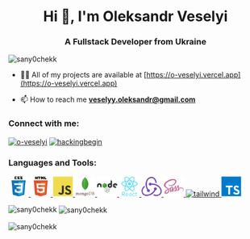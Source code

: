 <h1 align="center">Hi 👋, I'm Oleksandr Veselyi</h1>
<h3 align="center">A Fullstack Developer from Ukraine</h3>

<p align="left"> <img src="https://komarev.com/ghpvc/?username=sany0chekk&label=Profile%20views&color=0e75b6&style=flat" alt="sany0chekk" /> </p>

- 👨‍💻 All of my projects are available at [https://o-veselyi.vercel.app](https://o-veselyi.vercel.app)

- 📫 How to reach me **veselyy.oleksandr@gmail.com**

<h3 align="left">Connect with me:</h3>
<p align="left">
<a href="https://linkedin.com/in/o-veselyi" target="blank"><img align="center" src="https://raw.githubusercontent.com/rahuldkjain/github-profile-readme-generator/master/src/images/icons/Social/linked-in-alt.svg" alt="o-veselyi" height="30" width="40" /></a>
<a href="https://instagram.com/hackingbegin" target="blank"><img align="center" src="https://raw.githubusercontent.com/rahuldkjain/github-profile-readme-generator/master/src/images/icons/Social/instagram.svg" alt="hackingbegin" height="30" width="40" /></a>
</p>

<h3 align="left">Languages and Tools:</h3>
<p align="left"> <a href="https://www.w3schools.com/css/" target="_blank" rel="noreferrer"> <img src="https://raw.githubusercontent.com/devicons/devicon/master/icons/css3/css3-original-wordmark.svg" alt="css3" width="40" height="40"/> </a> <a href="https://www.w3.org/html/" target="_blank" rel="noreferrer"> <img src="https://raw.githubusercontent.com/devicons/devicon/master/icons/html5/html5-original-wordmark.svg" alt="html5" width="40" height="40"/> </a> <a href="https://developer.mozilla.org/en-US/docs/Web/JavaScript" target="_blank" rel="noreferrer"> <img src="https://raw.githubusercontent.com/devicons/devicon/master/icons/javascript/javascript-original.svg" alt="javascript" width="40" height="40"/> </a> <a href="https://www.mongodb.com/" target="_blank" rel="noreferrer"> <img src="https://raw.githubusercontent.com/devicons/devicon/master/icons/mongodb/mongodb-original-wordmark.svg" alt="mongodb" width="40" height="40"/> </a> <a href="https://nodejs.org" target="_blank" rel="noreferrer"> <img src="https://raw.githubusercontent.com/devicons/devicon/master/icons/nodejs/nodejs-original-wordmark.svg" alt="nodejs" width="40" height="40"/> </a> <a href="https://reactjs.org/" target="_blank" rel="noreferrer"> <img src="https://raw.githubusercontent.com/devicons/devicon/master/icons/react/react-original-wordmark.svg" alt="react" width="40" height="40"/> </a> <a href="https://redux.js.org" target="_blank" rel="noreferrer"> <img src="https://raw.githubusercontent.com/devicons/devicon/master/icons/redux/redux-original.svg" alt="redux" width="40" height="40"/> </a> <a href="https://sass-lang.com" target="_blank" rel="noreferrer"> <img src="https://raw.githubusercontent.com/devicons/devicon/master/icons/sass/sass-original.svg" alt="sass" width="40" height="40"/> </a> <a href="https://tailwindcss.com/" target="_blank" rel="noreferrer"> <img src="https://www.vectorlogo.zone/logos/tailwindcss/tailwindcss-icon.svg" alt="tailwind" width="40" height="40"/> </a> <a href="https://www.typescriptlang.org/" target="_blank" rel="noreferrer"> <img src="https://raw.githubusercontent.com/devicons/devicon/master/icons/typescript/typescript-original.svg" alt="typescript" width="40" height="40"/> </a> </p>

<p><img align="left" src="https://github-readme-stats.vercel.app/api/top-langs?username=sany0chekk&show_icons=true&locale=en&layout=compact" alt="sany0chekk" /></p>

<p>&nbsp;<img align="center" src="https://github-readme-stats.vercel.app/api?username=sany0chekk&show_icons=true&locale=en" alt="sany0chekk" /></p>

<p><img align="center" src="https://github-readme-streak-stats.herokuapp.com/?user=sany0chekk&" alt="sany0chekk" /></p>
